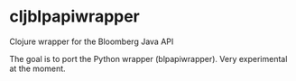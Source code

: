 # cljblpapiwrapper
Clojure wrapper for the Bloomberg Java API

The goal is to port the Python wrapper (blpapiwrapper). Very experimental at the moment.
